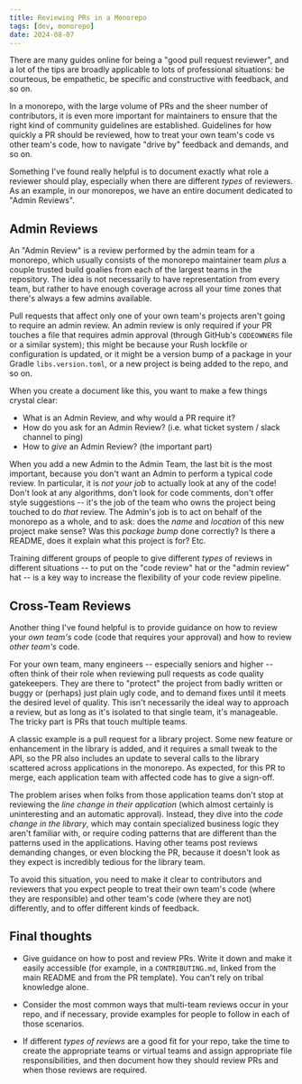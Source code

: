 ```yaml
---
title: Reviewing PRs in a Monorepo
tags: [dev, monorepo]
date: 2024-08-07
---
```


There are many guides online for being a "good pull request reviewer", and a lot of the tips are broadly applicable to lots of professional situations: be courteous, be empathetic, be specific and constructive with feedback, and so on.

In a monorepo, with the large volume of PRs and the sheer number of contributors, it is even more important for maintainers to ensure that the right kind of community guidelines are established. Guidelines for how quickly a PR should be reviewed, how to treat your own team's code vs other team's code, how to navigate "drive by" feedback and demands, and so on.

Something I've found really helpful is to document exactly what role a reviewer should play, especially when there are different _types_ of reviewers. As an example, in our monorepos, we have an entire document dedicated to "Admin Reviews".

## Admin Reviews

An "Admin Review" is a review performed by the admin team for a monorepo, which usually consists of the monorepo maintainer team _plus_ a couple trusted build goalies from each of the largest teams in the repository. The idea is not necessarily to have representation from every team, but rather to have enough coverage across all your time zones that there's always a few admins available.

Pull requests that affect only one of your own team's projects aren't going to require an admin review. An admin review is only required if your PR touches a file that requires admin approval (through GitHub's `CODEOWNERS` file or a similar system); this might be because your Rush lockfile or configuration is updated, or it might be a version bump of a package in your Gradle `libs.version.toml`, or a new project is being added to the repo, and so on.

When you create a document like this, you want to make a few things crystal clear:

 - What is an Admin Review, and why would a PR require it?
 - How do you ask for an Admin Review? (i.e. what ticket system / slack channel to ping)
 - How to _give_ an Admin Review? (the important part)

When you add a new Admin to the Admin Team, the last bit is the most important, because you don't want an Admin to perform a typical code review. In particular, it is _not your job_ to actually look at any of the code! Don't look at any algorithms, don't look for code comments, don't offer style suggestions -- it's the job of the team who owns the project being touched to do _that_ review. The Admin's job is to act on behalf of the monorepo as a whole, and to ask: does the _name_ and _location_ of this new project make sense? Was this _package bump_ done correctly? Is there a README, does it explain what this project is for? Etc.

Training different groups of people to give different _types_ of reviews in different situations -- to put on the "code review" hat or the "admin review" hat -- is a key way to increase the flexibility of your code review pipeline.

## Cross-Team Reviews

Another thing I've found helpful is to provide guidance on how to review your _own team's_ code (code that requires your approval) and how to review _other team's_ code.

For your own team, many engineers -- especially seniors and higher -- often think of their role when reviewing pull requests as code quality gatekeepers. They are there to "protect" the project from badly written or buggy or (perhaps) just plain ugly code, and to demand fixes until it meets the desired level of quality. This isn't necessarily the ideal way to approach a review, but as long as it's isolated to that single team, it's manageable. The tricky part is PRs that touch multiple teams.

A classic example is a pull request for a library project. Some new feature or enhancement in the library is added, and it requires a small tweak to the API, so the PR also includes an update to several calls to the library scattered across applications in the monorepo. As expected, for this PR to merge, each application team with affected code has to give a sign-off.

The problem arises when folks from those application teams don't stop at reviewing the _line change in their application_ (which almost certainly is uninteresting and an automatic approval). Instead, they dive into the _code change in the library_, which may contain specialized business logic they aren't familiar with, or require coding patterns that are different than the patterns used in the applications. Having other teams post reviews demanding changes, or even blocking the PR, because it doesn't look as they expect is incredibly tedious for the library team.

To avoid this situation, you need to make it clear to contributors and reviewers that you expect people to treat their own team's code (where they are responsible) and other team's code (where they are not) differently, and to offer different kinds of feedback.

## Final thoughts

 - Give guidance on how to post and review PRs. Write it down and make it easily accessible (for example, in a `CONTRIBUTING.md`, linked from the main README and from the PR template). You can't rely on tribal knowledge alone.

 - Consider the most common ways that multi-team reviews occur in your repo, and if necessary, provide examples for people to follow in each of those scenarios.

 - If different _types of reviews_ are a good fit for your repo, take the time to create the appropriate teams or virtual teams and assign appropriate file responsibilities, and then document how they should review PRs and when those reviews are required.
